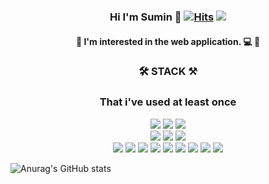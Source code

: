 ### <div align="center" >Hi I'm Sumin 👋 [![Hits](https://hits.seeyoufarm.com/api/count/incr/badge.svg?url=https%3A%2F%2Fgithub.com%2Fsumiini%2Fhit-counter&count_bg=%2379C83D&title_bg=%23555555&icon=&icon_color=%23E7E7E7&title=hits&edge_flat=false)](https://hits.seeyoufarm.com) <a href="mailto:sumiini515@gmail.com" target="_blank"><img src="https://img.shields.io/badge/Gmail-EA4335?style=flat-square&logo=Gmail&logoColor=white"/></a> </div>

#### <div align="center" >💜 I'm interested in the web application. 💻 💜</div>



### <div align="center" >🛠 STACK ⚒</div>  
### <div align="center" >That i've used at least once</div>
  
<div align="center" ><img src="https://img.shields.io/badge/-React.js-61DAFB?style=flat-square&logo=React&logoColor=white"/>
<img src="https://img.shields.io/badge/-Node.js-339933?style=flat-square&logo=Node.js&logoColor=white"/>
<img src="https://img.shields.io/badge/-MongoDB-47A248?style=flat-square&logo=MongoDB&logoColor=white"/>
</div>  
<div align="center" ><img src="https://img.shields.io/badge/-HTML5-E34F26?style=flat-square&logo=HTML5&logoColor=white"/>
<img src="https://img.shields.io/badge/-CSS3-1572B6?style=flat-square&logo=CSS3&logoColor=white"/>
<img src="https://img.shields.io/badge/-JavaScript-F7DF1E?style=flat-square&logo=JavaScript&logoColor=white"/></div>
  
<div align="center" ><img src="https://img.shields.io/badge/-JAVA-007396?style=flat-square&logo=JAVA&logoColor=white"/>
<img src="https://img.shields.io/badge/-Python-3776AB?style=flat-square&logo=Python&logoColor=white"/>
<img src="https://img.shields.io/badge/-C-A8B9CC?style=flat-square&logo=C&logoColor=white"/>
<img src="https://img.shields.io/badge/-C++-00599C?style=flat-square&logo=C++&logoColor=white"/>
<img src="https://img.shields.io/badge/-PHP-777BB4?style=flat-square&logo=PHP&logoColor=white"/>
<img src="https://img.shields.io/badge/-MySQL-4479A1?style=flat-square&logo=MySQL&logoColor=white"/>
<img src="https://img.shields.io/badge/-PostgreSQL-336791?style=flat-square&logo=PostgreSQL&logoColor=white"/>
<img src="https://img.shields.io/badge/-SQLite-003B57?style=flat-square&logo=SQLite&logoColor=white"/>
<img src="https://img.shields.io/badge/-OpenCV-5C3EE8?style=flat-square&logo=OpenCV&logoColor=white"/></div>




  
  

![Anurag's GitHub stats](https://github-readme-stats.vercel.app/api?username=sumiini&show_icons=true&theme=dracula)
